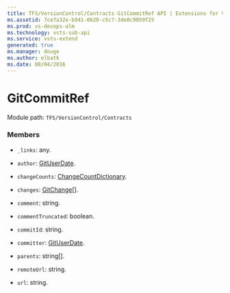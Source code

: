 ```yaml
---
title: TFS/VersionControl/Contracts GitCommitRef API | Extensions for Visual Studio Team Services
ms.assetid: 7ce7a32e-b941-6620-c5c7-3de0c9059f25
ms.prod: vs-devops-alm
ms.technology: vsts-sub-api
ms.service: vsts-extend
generated: true
ms.manager: douge
ms.author: elbatk
ms.date: 08/04/2016
---
```


# GitCommitRef

Module path: `TFS/VersionControl/Contracts`


### Members

* `_links`: any. 

* `author`: [GitUserDate](../../../TFS/VersionControl/Contracts/GitUserDate.md). 

* `changeCounts`: [ChangeCountDictionary](../../../TFS/VersionControl/Contracts/ChangeCountDictionary.md). 

* `changes`: [GitChange](../../../TFS/VersionControl/Contracts/GitChange.md)[]. 

* `comment`: string. 

* `commentTruncated`: boolean. 

* `commitId`: string. 

* `committer`: [GitUserDate](../../../TFS/VersionControl/Contracts/GitUserDate.md). 

* `parents`: string[]. 

* `remoteUrl`: string. 

* `url`: string. 

